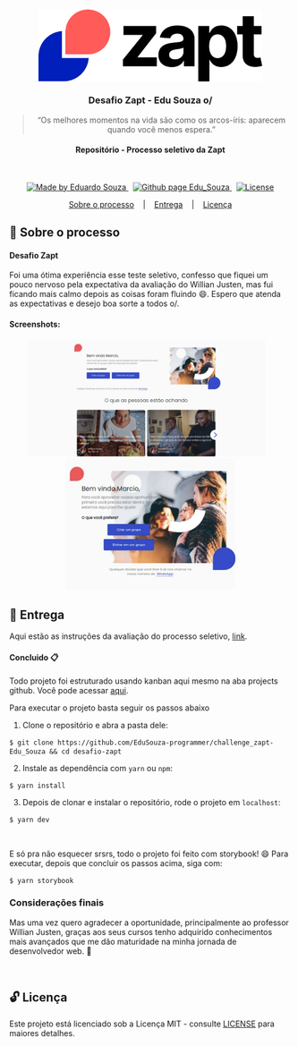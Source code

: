 <h1 align="center">
  <img align="center" alt="Imagem trybe" src="https://raw.githubusercontent.com/agraluca/desafio-zapt/main/.github/logo.png" width="400px" />
</h1>

<h3 align="center">
  Desafio Zapt - Edu Souza o/
</h3>

<blockquote align="center">“Os melhores momentos na vida são como os arcos-íris: aparecem quando você menos espera.”</blockquote>

<h4 align="center">
  Repositório - Processo seletivo da Zapt
</h4>

<br/>

<p align="center">
  <a href="https://github.com/EduSouza-programmer"    target="_blank">
    <img alt="Made by Eduardo Souza" src="https://img.shields.io/badge/made%20by-Edu%20Souza-%23F8952D">
  </a>&nbsp;
  <a href="https://edusouza-programmer.github.io/" target="_blank">
    <img alt="Github page Edu_Souza " src="https://img.shields.io/badge/Github%20page-Edu_Souza-orange">
  </a>&nbsp;
  <a href="LICENSE" >
    <img alt="License" src="https://img.shields.io/badge/license-MIT-%23F8952D">
  </a>
</p>

<p align="center">
  <a href="#rocket-Sobre-o-curso">Sobre o processo</a>&nbsp; &nbsp; |&nbsp; &nbsp; 
  <a href="#postbox-Entrega"">Entrega</a>&nbsp; &nbsp; |&nbsp; &nbsp; 
  <a href="#unlock-Licença">Licença</a>
</p>

## :rocket: Sobre o processo

#### Desafio Zapt

Foi uma ótima experiência esse teste seletivo, confesso que fiquei um pouco nervoso pela expectativa da avaliação do Willian Justen, mas fui ficando mais calmo depois as coisas foram fluindo :smile:. Espero que atenda as expectativas e desejo boa sorte a todos o/.

#### Screenshots:

<p align=center >
  <img height="210px"  src="./public/img/home_desktop.png"> &nbsp; &nbsp; 
  <img height="235px" src="./public/img/mobile.png">
</p>

## :postbox: Entrega

Aqui estão as instruções da avaliação do processo seletivo, [link](https://github.com/EduSouza-programmer/challenge_zapt-Edu_Souza/blob/main/instructions/Readme.md).
#### Concluido :clipboard:

Todo projeto foi estruturado usando kanban aqui mesmo na aba projects github. Você pode acessar [aqui](https://github.com/EduSouza-programmer/challenge_zapt-Edu_Souza/projects/1).

Para executar o projeto basta seguir os passos abaixo

1. Clone o repositório e abra a pasta dele:

```shell
$ git clone https://github.com/EduSouza-programmer/challenge_zapt-Edu_Souza && cd desafio-zapt
```

2. Instale as dependência com `yarn` ou `npm`:

```shell
$ yarn install
```

3. Depois de clonar e instalar o repositório, rode o projeto em `localhost`:

```shell
$ yarn dev
```

<br/>

E só pra não esquecer srsrs, todo o projeto foi feito com storybook! :smile: 
Para executar, depois que concluir os passos acima, siga com: 

```shell
$ yarn storybook
```

### Considerações finais

Mas uma vez quero agradecer a oportunidade, principalmente ao professor Willian Justen, graças aos seus cursos tenho adquirido conhecimentos mais avançados que me dão maturidade na minha jornada de desenvolvedor web. :rocket:

<br/>

## :unlock: Licença

Este projeto está licenciado sob a Licença MIT - consulte [LICENSE](https://opensource.org/licenses/MIT) para maiores detalhes.
